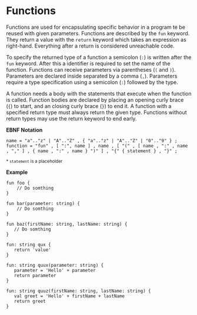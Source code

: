 # Functions

Functions are used for encapsulating specific behavior in a program te be reused with given parameters. Functions are described by the `fun` keyword. They return a value with the `return` keyword which takes an expression as right-hand. Everything after a return is considered unreachable code. 

To specify the returned type of a function a semicolon (`:`) is written after the `fun` keyword. After this a identifier is required to set the name of the function. Functions can receive parameters via parentheses (`(` and `)`). Parameters are declared inside separated by a comma (`,`). Parameters require a type specification using a semicolon (`:`) followed by the type. 

A function needs a body with the statements that execute when the function is called. Function bodies are declared by placing an opening curly brace (`{`) to start, and an closing curly brace (`}`) to end it. A function with a specified return type must always return the given type. Functions without return types may use the return keyword to end early.

__EBNF Notation__
```ebnf
name = "a".."z" | "A".."Z" , { "a".."z" | "A".."Z" | "0".."9" } ;
function = "fun" , [ ":", name ] , name , [ "(" , [ name , ":" , name , "," ] , { name , ":" , name } ")" ] , "{" { statement } , "}" ;
```

<sub>* `statement` is a placeholder</sub>

__Example__
```ttr
fun foo {
    // Do somthing
}

fun bar(parameter: string) {
    // Do somthing
}

fun baz(firstName: string, lastName: string) {
   // Do somthing
}

fun: string qux {
   return 'value'
}

fun: string quux(parameter: string) {
   parameter = 'Hello' + parameter
   return parameter
}

fun: string quuz(firstName: string, lastName: string) {
   val greet = 'Hello' + firstName + lastName
   return greet
}
```
